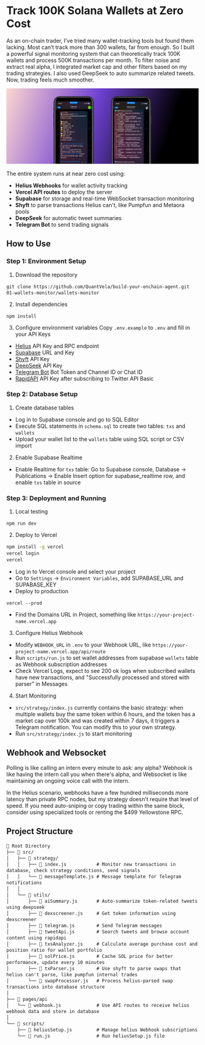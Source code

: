 # Track 100K Solana Wallets at Zero Cost  

As an on-chain trader, I’ve tried many wallet-tracking tools but found them lacking. Most can’t track more than 300 wallets, far from enough. So I built a powerful signal monitoring system that can theoretically track 100K wallets and process 500K transactions per month. To filter noise and extract real alpha, I integrated market cap and other filters based on my trading strategies. I also used DeepSeek to auto summarize related tweets. Now, trading feels much smoother.  

![screenshot](https://github.com/QuantVela/build-your-onchain-agent/blob/main/img/01screenshot.png)

The entire system runs at near zero cost using:  
- **Helius Webhooks** for wallet activity tracking  
- **Vercel API routes** to deploy the server  
- **Supabase** for storage and real-time WebSocket transaction monitoring  
- **Shyft** to parse transactions Helius can't, like Pumpfun and Metaora pools  
- **DeepSeek** for automatic tweet summaries  
- **Telegram Bot** to send trading signals

## How to Use
### Step 1: Environment Setup
1. Download the repository
```
git clone https://github.com/QuantVela/build-your-onchain-agent.git 01-wallets-monitor/wallets-monitor
```
2. Install dependencies
```
npm install
```
3. Configure environment variables
Copy `.env.example` to `.env` and fill in your API Keys
- [Helius](https://dashboard.helius.dev/dashboard) API Key and RPC endpoint
- [Supabase](https://supabase.com/) URL and Key
- [Shyft](https://shyft.to/) API Key
- [DeepSeek](https://platform.deepseek.com/) API Key
- [Telegram Bot](https://t.me/BotFather) Bot Token and Channel ID or Chat ID
- [RapidAPI](https://rapidapi.com/alexanderxbx/api/twitter-api45) API Key after subscribing to Twitter API Basic

### Step 2: Database Setup
1. Create database tables
- Log in to Supabase console and go to SQL Editor
- Execute SQL statements in `schema.sql` to create two tables: `txs` and `wallets`
- Upload your wallet list to the `wallets` table using SQL script or CSV import

2. Enable Supabase Realtime
- Enable Realtime for `txs` table: Go to Supabase console, Database -> Publications -> Enable Insert option for supabase_realtime row, and enable `txs` table in source

### Step 3: Deployment and Running
1. Local testing
```
npm run dev
```
2. Deploy to Vercel

```bash
npm install -g vercel
vercel login
vercel
```
- Log in to Vercel console and select your project
- Go to `Settings` -> `Environment Variables`, add SUPABASE_URL and SUPABASE_KEY
- Deploy to production
```
vercel --prod
```
- Find the Domains URL in Project, something like `https://your-project-name.vercel.app`

3. Configure Helius Webhook
- Modify `WEBHOOK_URL` in `.env` to your Webhook URL, like `https://your-project-name.vercel.app/api/route`
- Run `scripts/run.js` to set wallet addresses from supabase `wallets` table as Webhook subscription addresses
- Check Vercel Logs, expect to see 200 ok logs when subscribed wallets have new transactions, and "Successfully processed and stored with parser" in Messages

4. Start Monitoring
- `src/strategy/index.js` currently contains the basic strategy: when multiple wallets buy the same token within 6 hours, and the token has a market cap over 100k and was created within 7 days, it triggers a Telegram notification. You can modify this to your own strategy.
- Run `src/strategy/index.js` to start monitoring

## Webhook and Websocket
Polling is like calling an intern every minute to ask: any alpha? Webhook is like having the intern call you when there's alpha, and Websocket is like maintaining an ongoing voice call with the intern.

In the Helius scenario, webhooks have a few hundred milliseconds more latency than private RPC nodes, but my strategy doesn't require that level of speed. If you need auto-sniping or copy trading within the same block, consider using specialized tools or renting the $499 Yellowstone RPC.

## Project Structure
```
📁 Root Directory
├── 📁 src/
│   ├── 📁 strategy/
│   │   ├── 📄 index.js           # Monitor new transactions in database, check strategy conditions, send signals
│   │   └── 📄 messageTemplate.js # Message template for Telegram notifications         
│   │
│   └── 📁 utils/
│       ├── 📄 aiSummary.js       # Auto-summarize token-related tweets using deepseek
│       ├── 📄 dexscreener.js     # Get token information using dexscreener
│       ├── 📄 telegram.js        # Send Telegram messages
│       ├── 📄 tweetApi.js        # Search tweets and browse account content using rapidapi
│       ├── 📄 txsAnalyzer.js     # Calculate average purchase cost and position ratio for wallet portfolio
│       ├── 📄 solPrice.js        # Cache SOL price for better performance, update every 10 minutes
│       ├── 📄 txParser.js        # Use shyft to parse swaps that helius can't parse, like pumpfun internal trades
│       └── 📄 swapProcessor.js   # Process helius-parsed swap transactions into database structure
│
├── 📁 pages/api
│   └── 📄 webhook.js             # Use API routes to receive helius webhook data and store in database
│
└── 📁 scripts/
    ├── 📄 heliusSetup.js         # Manage helius Webhook subscriptions
    └── 📄 run.js                 # Run heliusSetup.js file
```